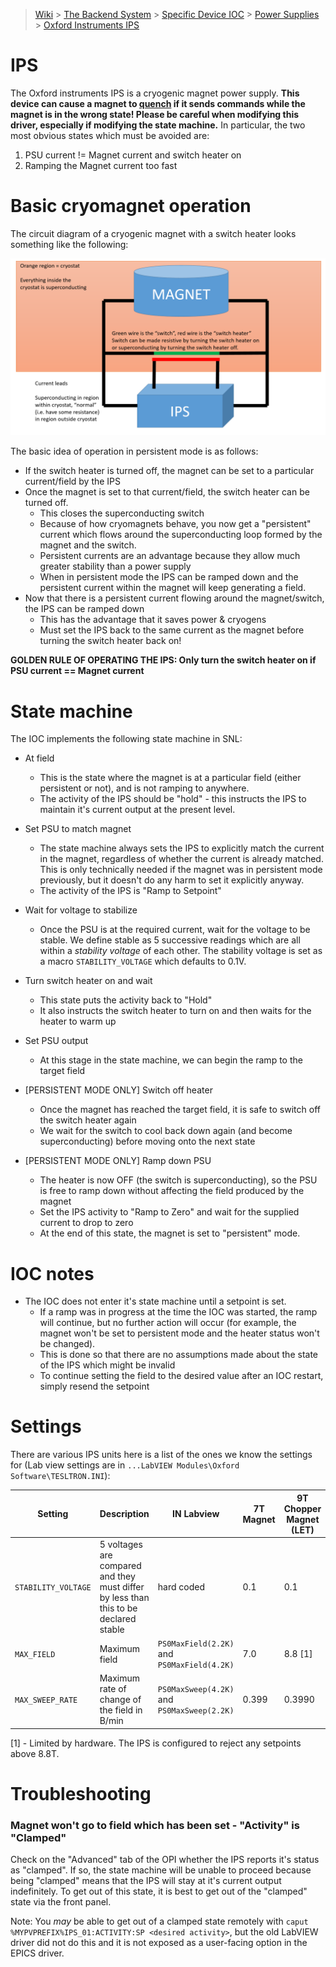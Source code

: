 > [Wiki](Home) > [The Backend System](The-Backend-System) > [Specific Device IOC](Specific-Device-IOC) > [Power Supplies](Power-Supplies) > [Oxford Instruments IPS](OxfordInstrumentsIPS)

# IPS

The Oxford instruments IPS is a cryogenic magnet power supply. **This device can cause a magnet to [quench](https://en.wikipedia.org/wiki/Superconducting_magnet#Magnet_quench) if it sends commands while the magnet is in the wrong state! Please be careful when modifying this driver, especially if modifying the state machine.** In particular, the two most obvious states which must be avoided are:
1. PSU current != Magnet current and switch heater on
1. Ramping the Magnet current too fast

# Basic cryomagnet operation

The circuit diagram of a cryogenic magnet with a switch heater looks something like the following:

![Cryomagnet](cryomagnet_circuit_diagram.PNG)

The basic idea of operation in persistent mode is as follows:
- If the switch heater is turned off, the magnet can be set to a particular current/field by the IPS
- Once the magnet is set to that current/field, the switch heater can be turned off.
  * This closes the superconducting switch
  * Because of how cryomagnets behave, you now get a "persistent" current which flows around the superconducting loop formed by the magnet and the switch.
  * Persistent currents are an advantage because they allow much greater stability than a power supply
  * When in persistent mode the IPS can be ramped down and the persistent current within the magnet will keep generating a field.
- Now that there is a persistent current flowing around the magnet/switch, the IPS can be ramped down
  * This has the advantage that it saves power & cryogens
  * Must set the IPS back to the same current as the magnet before turning the switch heater back on!

**GOLDEN RULE OF OPERATING THE IPS: Only turn the switch heater on if PSU current == Magnet current**

# State machine

The IOC implements the following state machine in SNL:

- At field
  * This is the state where the magnet is at a particular field (either persistent or not), and is not ramping to anywhere.
  * The activity of the IPS should be "hold" - this instructs the IPS to maintain it's current output at the present level.

- Set PSU to match magnet
  * The state machine always sets the IPS to explicitly match the current in the magnet, regardless of whether the current is already matched. This is only technically needed if the magnet was in persistent mode previously, but it doesn't do any harm to set it explicitly anyway.
  * The activity of the IPS is "Ramp to Setpoint"

- Wait for voltage to stabilize
  * Once the PSU is at the required current, wait for the voltage to be stable. We define stable as 5 successive readings which are all within a *stability voltage* of each other. The stability voltage is set as a macro `STABILITY_VOLTAGE` which defaults to 0.1V.

- Turn switch heater on and wait
  * This state puts the activity back to "Hold"
  * It also instructs the switch heater to turn on and then waits for the heater to warm up

- Set PSU output
  * At this stage in the state machine, we can begin the ramp to the target field

- [PERSISTENT MODE ONLY] Switch off heater
  * Once the magnet has reached the target field, it is safe to switch off the switch heater again
  * We wait for the switch to cool back down again (and become superconducting) before moving onto the next state

- [PERSISTENT MODE ONLY] Ramp down PSU
  * The heater is now OFF (the switch is superconducting), so the PSU is free to ramp down without affecting the field produced by the magnet
  * Set the IPS activity to "Ramp to Zero" and wait for the supplied current to drop to zero
  * At the end of this state, the magnet is set to "persistent" mode.

# IOC notes

- The IOC does not enter it's state machine until a setpoint is set.
  * If a ramp was in progress at the time the IOC was started, the ramp will continue, but no further action will occur (for example, the magnet won't be set to persistent mode and the heater status won't be changed).
  * This is done so that there are no assumptions made about the state of the IPS which might be invalid
  * To continue setting the field to the desired value after an IOC restart, simply resend the setpoint

# Settings

There are various IPS units here is a list of the ones we know the settings for (Lab view settings are in `...LabVIEW Modules\Oxford Software\TESLTRON.INI`):

Setting | Description | IN Labview  | 7T Magnet | 9T Chopper Magnet (LET)
------- | ----------- | ------------ |------------ | ---------------
`STABILITY_VOLTAGE` | 5 voltages are compared and they must differ by less than this to be declared stable | hard coded | 0.1 | 0.1
`MAX_FIELD` | Maximum field | `PS0MaxField(2.2K)` and `PS0MaxField(4.2K)` | 7.0 | 8.8 [1]
`MAX_SWEEP_RATE` | Maximum rate of change of the field in B/min |  `PS0MaxSweep(4.2K)` and `PS0MaxSweep(2.2K)` | 0.399 | 0.3990

[1] - Limited by hardware. The IPS is configured to reject any setpoints above 8.8T.

# Troubleshooting

### Magnet won't go to field which has been set - "Activity" is "Clamped"

Check on the "Advanced" tab of the OPI whether the IPS reports it's status as "clamped". If so, the state machine will be unable to proceed because being "clamped" means that the IPS will stay at it's current output indefinitely. To get out of this state, it is best to get out of the "clamped" state via the front panel.

Note: You *may* be able to get out of a clamped state remotely with `caput %MYPVPREFIX%IPS_01:ACTIVITY:SP <desired activity>`, but the old LabVIEW driver did not do this and it is not exposed as a user-facing option in the EPICS driver.